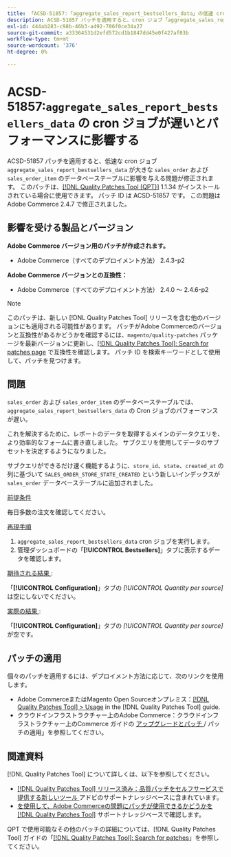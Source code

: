 ```yaml
---
title: 「ACSD-51857:「aggregate_sales_report_bestsellers_data」の低速 cron ジョブがパフォーマンスに影響を与える」
description: ACSD-51857 パッチを適用すると、cron ジョブ「aggregate_sales_report_bestsellers_data」が大きな「sales_order」および「sales_order_item」データベーステーブルに影響を与えるAdobe Commerceの問題が修正されます。
exl-id: 444ab283-c98b-46b3-a492-706f0ce34a27
source-git-commit: a33364531d2efd572cd1b1847dd45e0f427af03b
workflow-type: tm+mt
source-wordcount: '376'
ht-degree: 0%

---
```


# ACSD-51857:`aggregate_sales_report_bestsellers_data` の cron ジョブが遅いとパフォーマンスに影響する

ACSD-51857 パッチを適用すると、低速な cron ジョブ `aggregate_sales_report_bestsellers_data` が大きな `sales_order` および `sales_order_item` のデータベーステーブルに影響を与える問題が修正されます。 このパッチは、[[!DNL Quality Patches Tool (QPT)]](/help/announcements/adobe-commerce-announcements/magento-quality-patches-released-new-tool-to-self-serve-quality-patches.md) 1.1.34 がインストールされている場合に使用できます。 パッチ ID は ACSD-51857 です。 この問題はAdobe Commerce 2.4.7 で修正されました。

## 影響を受ける製品とバージョン

**Adobe Commerce バージョン用のパッチが作成されます。**

* Adobe Commerce（すべてのデプロイメント方法） 2.4.3-p2

**Adobe Commerce バージョンとの互換性：**

* Adobe Commerce（すべてのデプロイメント方法） 2.4.0 ～ 2.4.6-p2

>[!NOTE]
>
>このパッチは、新しい [!DNL Quality Patches Tool] リリースを含む他のバージョンにも適用される可能性があります。 パッチがAdobe Commerceのバージョンと互換性があるかどうかを確認するには、`magento/quality-patches` パッケージを最新バージョンに更新し、[[!DNL Quality Patches Tool]: Search for patches page](https://experienceleague.adobe.com/tools/commerce-quality-patches/index.html) で互換性を確認します。 パッチ ID を検索キーワードとして使用して、パッチを見つけます。

## 問題

`sales_order` および `sales_order_item` のデータベーステーブルでは、`aggregate_sales_report_bestsellers_data` の Cron ジョブのパフォーマンスが遅い。

これを解決するために、レポートのデータを取得するメインのデータクエリを、より効率的なフォームに書き直しました。 サブクエリを使用してデータのサブセットを決定するようになりました。

サブクエリができるだけ速く機能するように、`store_id`、`state`、`created_at` の列に基づいて `SALES_ORDER_STORE_STATE_CREATED` という新しいインデックスが `sales_order` データベーステーブルに追加されました。

<u> 前提条件 </u>

毎日多数の注文を確認してください。

<u> 再現手順 </u>

1. `aggregate_sales_report_bestsellers_data` cron ジョブを実行します。
1. 管理ダッシュボードの「**[!UICONTROL Bestsellers]**」タブに表示するデータを確認します。

<u> 期待される結果 </u>:

「**[!UICONTROL Configuration]**」タブの *[!UICONTROL Quantity per source]* は空にしないでください。

<u> 実際の結果 </u>:

「**[!UICONTROL Configuration]**」タブの *[!UICONTROL Quantity per source]* が空です。

## パッチの適用

個々のパッチを適用するには、デプロイメント方法に応じて、次のリンクを使用します。

* Adobe CommerceまたはMagento Open Sourceオンプレミス：[[!DNL Quality Patches Tool] > Usage](https://experienceleague.adobe.com/docs/commerce-operations/tools/quality-patches-tool/usage.html) in the [!DNL Quality Patches Tool] guide.
* クラウドインフラストラクチャー上のAdobe Commerce：クラウドインフラストラクチャー上のCommerce ガイドの [ アップグレードとパッチ ](https://experienceleague.adobe.com/docs/commerce-cloud-service/user-guide/develop/upgrade/apply-patches.html)/ パッチの適用」を参照してください。

## 関連資料

[!DNL Quality Patches Tool] について詳しくは、以下を参照してください。

* [[!DNL Quality Patches Tool]  リリース済み：品質パッチをセルフサービスで提供する新しいツール ](/help/announcements/adobe-commerce-announcements/magento-quality-patches-released-new-tool-to-self-serve-quality-patches.md) アドビのサポートナレッジベースに含まれています。
* [ を使用して、Adobe Commerceの問題にパッチが使用できるかどうかを  [!DNL Quality Patches Tool]](/help/support-tools/patches-available-in-qpt-tool/check-patch-for-magento-issue-with-magento-quality-patches.md) サポートナレッジベースで確認します。

QPT で使用可能なその他のパッチの詳細については、[!DNL Quality Patches Tool] ガイドの「[[!DNL Quality Patches Tool]: Search for patches](https://experienceleague.adobe.com/tools/commerce-quality-patches/index.html)」を参照してください。
